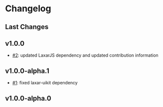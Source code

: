 # Changelog

## Last Changes


## v1.0.0

- [#2](https://github.com/LaxarJS/ax-confirm-button-control/issues/2): updated LaxarJS dependency and updated contribution information


## v1.0.0-alpha.1

- [#1](https://github.com/LaxarJS/ax-date-picker-control/issues/1): fixed laxar-uikit dependency

## v1.0.0-alpha.0
